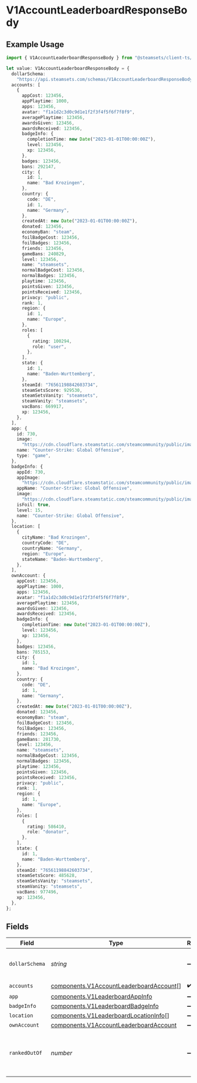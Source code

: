# V1AccountLeaderboardResponseBody

## Example Usage

```typescript
import { V1AccountLeaderboardResponseBody } from "@steamsets/client-ts/models/components";

let value: V1AccountLeaderboardResponseBody = {
  dollarSchema:
    "https://api.steamsets.com/schemas/V1AccountLeaderboardResponseBody.json",
  accounts: [
    {
      appCost: 123456,
      appPlaytime: 1000,
      apps: 123456,
      avatar: "f1a1d2c3d0c9d1e1f2f3f4f5f6f7f8f9",
      averagePlaytime: 123456,
      awardsGiven: 123456,
      awardsReceived: 123456,
      badgeInfo: {
        completionTime: new Date("2023-01-01T00:00:00Z"),
        level: 123456,
        xp: 123456,
      },
      badges: 123456,
      bans: 292147,
      city: {
        id: 1,
        name: "Bad Krozingen",
      },
      country: {
        code: "DE",
        id: 1,
        name: "Germany",
      },
      createdAt: new Date("2023-01-01T00:00:00Z"),
      donated: 123456,
      economyBan: "steam",
      foilBadgeCost: 123456,
      foilBadges: 123456,
      friends: 123456,
      gameBans: 240829,
      level: 123456,
      name: "steamsets",
      normalBadgeCost: 123456,
      normalBadges: 123456,
      playtime: 123456,
      pointsGiven: 123456,
      pointsReceived: 123456,
      privacy: "public",
      rank: 1,
      region: {
        id: 1,
        name: "Europe",
      },
      roles: [
        {
          rating: 100294,
          role: "user",
        },
      ],
      state: {
        id: 1,
        name: "Baden-Wurttemberg",
      },
      steamId: "76561198842603734",
      steamSetsScore: 929530,
      steamSetsVanity: "steamsets",
      steamVanity: "steamsets",
      vacBans: 669917,
      xp: 123456,
    },
  ],
  app: {
    id: 730,
    image:
      "https://cdn.cloudflare.steamstatic.com/steamcommunity/public/images/apps/730/a1a2f9f3f4c0c2b1f8d3a4e5f6d7e8f9.jpg",
    name: "Counter-Strike: Global Offensive",
    type: "game",
  },
  badgeInfo: {
    appId: 730,
    appImage:
      "https://cdn.cloudflare.steamstatic.com/steamcommunity/public/images/apps/730/a1a2f9f3f4c0c2b1f8d3a4e5f6d7e8f9.jpg",
    appName: "Counter-Strike: Global Offensive",
    image:
      "https://cdn.cloudflare.steamstatic.com/steamcommunity/public/images/apps/730/a1a2f9f3f4c0c2b1f8d3a4e5f6d7e8f9.jpg",
    isFoil: true,
    level: 15,
    name: "Counter-Strike: Global Offensive",
  },
  location: [
    {
      cityName: "Bad Krozingen",
      countryCode: "DE",
      countryName: "Germany",
      region: "Europe",
      stateName: "Baden-Wurttemberg",
    },
  ],
  ownAccount: {
    appCost: 123456,
    appPlaytime: 1000,
    apps: 123456,
    avatar: "f1a1d2c3d0c9d1e1f2f3f4f5f6f7f8f9",
    averagePlaytime: 123456,
    awardsGiven: 123456,
    awardsReceived: 123456,
    badgeInfo: {
      completionTime: new Date("2023-01-01T00:00:00Z"),
      level: 123456,
      xp: 123456,
    },
    badges: 123456,
    bans: 785153,
    city: {
      id: 1,
      name: "Bad Krozingen",
    },
    country: {
      code: "DE",
      id: 1,
      name: "Germany",
    },
    createdAt: new Date("2023-01-01T00:00:00Z"),
    donated: 123456,
    economyBan: "steam",
    foilBadgeCost: 123456,
    foilBadges: 123456,
    friends: 123456,
    gameBans: 281730,
    level: 123456,
    name: "steamsets",
    normalBadgeCost: 123456,
    normalBadges: 123456,
    playtime: 123456,
    pointsGiven: 123456,
    pointsReceived: 123456,
    privacy: "public",
    rank: 1,
    region: {
      id: 1,
      name: "Europe",
    },
    roles: [
      {
        rating: 586410,
        role: "donator",
      },
    ],
    state: {
      id: 1,
      name: "Baden-Wurttemberg",
    },
    steamId: "76561198842603734",
    steamSetsScore: 485628,
    steamSetsVanity: "steamsets",
    steamVanity: "steamsets",
    vacBans: 977496,
    xp: 123456,
  },
};
```

## Fields

| Field                                                                                              | Type                                                                                               | Required                                                                                           | Description                                                                                        | Example                                                                                            |
| -------------------------------------------------------------------------------------------------- | -------------------------------------------------------------------------------------------------- | -------------------------------------------------------------------------------------------------- | -------------------------------------------------------------------------------------------------- | -------------------------------------------------------------------------------------------------- |
| `dollarSchema`                                                                                     | *string*                                                                                           | :heavy_minus_sign:                                                                                 | A URL to the JSON Schema for this object.                                                          | https://api.steamsets.com/schemas/V1AccountLeaderboardResponseBody.json                            |
| `accounts`                                                                                         | [components.V1AccountLeaderboardAccount](../../models/components/v1accountleaderboardaccount.md)[] | :heavy_check_mark:                                                                                 | N/A                                                                                                |                                                                                                    |
| `app`                                                                                              | [components.V1LeaderboardAppInfo](../../models/components/v1leaderboardappinfo.md)                 | :heavy_minus_sign:                                                                                 | N/A                                                                                                |                                                                                                    |
| `badgeInfo`                                                                                        | [components.V1LeaderboardBadgeInfo](../../models/components/v1leaderboardbadgeinfo.md)             | :heavy_minus_sign:                                                                                 | N/A                                                                                                |                                                                                                    |
| `location`                                                                                         | [components.V1LeaderboardLocationInfo](../../models/components/v1leaderboardlocationinfo.md)[]     | :heavy_minus_sign:                                                                                 | N/A                                                                                                |                                                                                                    |
| `ownAccount`                                                                                       | [components.V1AccountLeaderboardAccount](../../models/components/v1accountleaderboardaccount.md)   | :heavy_minus_sign:                                                                                 | N/A                                                                                                |                                                                                                    |
| `rankedOutOf`                                                                                      | *number*                                                                                           | :heavy_minus_sign:                                                                                 | The number of accounts that are ranked in the leaderboard                                          |                                                                                                    |